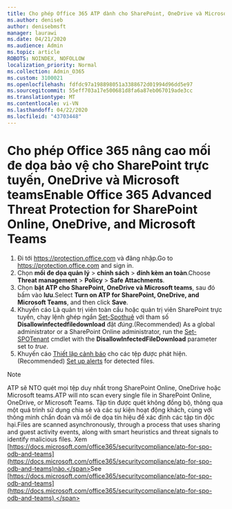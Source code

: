 ```yaml
---
title: Cho phép Office 365 ATP dành cho SharePoint, OneDrive và Microsoft teams
ms.author: deniseb
author: denisebmsft
manager: laurawi
ms.date: 04/21/2020
ms.audience: Admin
ms.topic: article
ROBOTS: NOINDEX, NOFOLLOW
localization_priority: Normal
ms.collection: Admin_O365
ms.custom: 3100021
ms.openlocfilehash: fdfdc97a198898051a3388672d01994d96dd5e97
ms.sourcegitcommit: 55eff703a17e500681d8fa6a87eb067019ade3cc
ms.translationtype: MT
ms.contentlocale: vi-VN
ms.lasthandoff: 04/22/2020
ms.locfileid: "43703448"
---
```

# <a name="enable-office-365-advanced-threat-protection-for-sharepoint-online-onedrive-and-microsoft-teams"></a><span data-ttu-id="420ce-102">Cho phép Office 365 nâng cao mối đe dọa bảo vệ cho SharePoint trực tuyến, OneDrive và Microsoft teams</span><span class="sxs-lookup"><span data-stu-id="420ce-102">Enable Office 365 Advanced Threat Protection for SharePoint Online, OneDrive, and Microsoft Teams</span></span>

1. <span data-ttu-id="420ce-103">Đi tới https://protection.office.com và đăng nhập.</span><span class="sxs-lookup"><span data-stu-id="420ce-103">Go to https://protection.office.com and sign in.</span></span>
2. <span data-ttu-id="420ce-104">Chọn **mối đe dọa quản lý** > **chính sách** > **đính kèm an toàn**.</span><span class="sxs-lookup"><span data-stu-id="420ce-104">Choose **Threat management** > **Policy** > **Safe Attachments**.</span></span>
3. <span data-ttu-id="420ce-105">Chọn **bật ATP cho SharePoint, OneDrive và Microsoft teams**, sau đó bấm vào **lưu**.</span><span class="sxs-lookup"><span data-stu-id="420ce-105">Select **Turn on ATP for SharePoint, OneDrive, and Microsoft Teams**, and then click **Save**.</span></span>
4. <span data-ttu-id="420ce-106">Khuyến cáo Là quản trị viên toàn cầu hoặc quản trị viên SharePoint trực tuyến, chạy lệnh ghép ngắn [Set-Spothuê](https://docs.microsoft.com/powershell/module/sharepoint-online/Set-SPOTenant?view=sharepoint-ps) với tham số **Disallowinfectedfiledownload** đặt *đúng*.</span><span class="sxs-lookup"><span data-stu-id="420ce-106">(Recommended) As a global administrator or a SharePoint Online administrator, run the [Set-SPOTenant](https://docs.microsoft.com/powershell/module/sharepoint-online/Set-SPOTenant?view=sharepoint-ps) cmdlet with the **DisallowInfectedFileDownload** parameter set to *true*.</span></span>
5. <span data-ttu-id="420ce-107">Khuyến cáo [Thiết lập cảnh báo](https://docs.microsoft.com/office365/securitycompliance/turn-on-atp-for-spo-odb-and-teams#set-up-alerts-for-detected-files) cho các tệp được phát hiện.</span><span class="sxs-lookup"><span data-stu-id="420ce-107">(Recommended) [Set up alerts](https://docs.microsoft.com/office365/securitycompliance/turn-on-atp-for-spo-odb-and-teams#set-up-alerts-for-detected-files) for detected files.</span></span>

> [!NOTE]
> <span data-ttu-id="420ce-108">ATP sẽ NTO quét mọi tệp duy nhất trong SharePoint Online, OneDrive hoặc Microsoft teams.</span><span class="sxs-lookup"><span data-stu-id="420ce-108">ATP will nto scan every single file in SharePoint Online, OneDrive, or Microsoft Teams.</span></span> <span data-ttu-id="420ce-109">Tập tin được quét không đồng bộ, thông qua một quá trình sử dụng chia sẻ và các sự kiện hoạt động khách, cùng với thông minh chẩn đoán và mối đe dọa tín hiệu để xác định các tập tin độc hại.</span><span class="sxs-lookup"><span data-stu-id="420ce-109">Files are scanned asynchronously, through a process that uses sharing and guest activity events, along with smart heuristics and threat signals to identify malicious files.</span></span> <span data-ttu-id="420ce-110">Xem [https://docs.microsoft.com/office365/securitycompliance/atp-for-spo-odb-and-teams](https://docs.microsoft.com/office365/securitycompliance/atp-for-spo-odb-and-teams)nào.</span><span class="sxs-lookup"><span data-stu-id="420ce-110">See [https://docs.microsoft.com/office365/securitycompliance/atp-for-spo-odb-and-teams](https://docs.microsoft.com/office365/securitycompliance/atp-for-spo-odb-and-teams).</span></span>